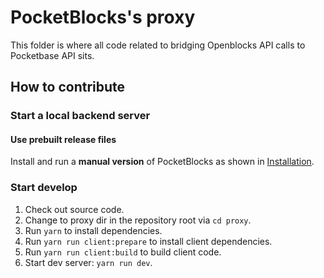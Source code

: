 # PocketBlocks's proxy

This folder is where all code related to bridging Openblocks API calls to Pocketbase API sits.

## How to contribute

### Start a local backend server

#### Use prebuilt release files

Install and run a **manual version** of PocketBlocks as shown in [Installation](../docs/install.md).

### Start develop

1. Check out source code.
2. Change to proxy dir in the repository root via `cd proxy`.
3. Run `yarn` to install dependencies.
4. Run `yarn run client:prepare` to install client dependencies.
5. Run `yarn run client:build` to build client code.
6. Start dev server: `yarn run dev`.

